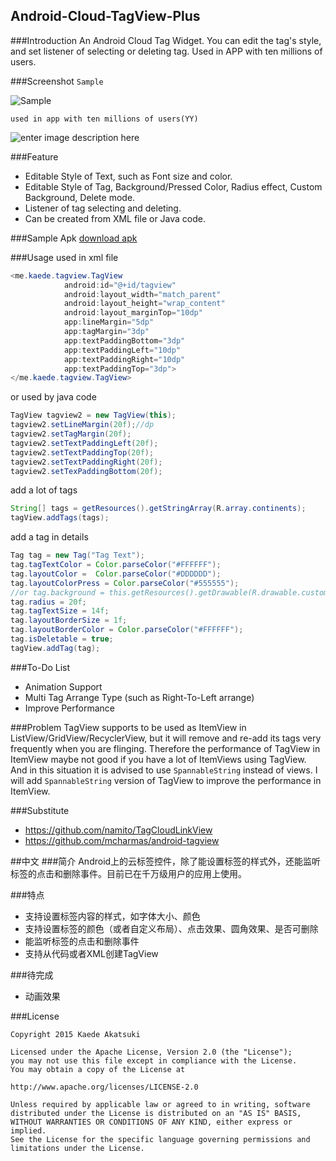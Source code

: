 ## Android-Cloud-TagView-Plus
###Introduction
An Android Cloud Tag Widget. You can edit the tag's style, and set listener of selecting or deleting tag. Used in APP with ten millions of users. 

###Screenshot
`Sample`

![Sample](https://lh3.googleusercontent.com/N3-r6Z_F0Uu3hT5Fs4H4y0SNW5pjaUuBMu3qLZsPgoQ=s600)

`used in app with ten millions of users(YY)`

![enter image description here](https://lh3.googleusercontent.com/-okm7rbiOw40/VUbX3t_SPxI/AAAAAAAAA_8/q1JBPKQpQyw/s600/Screenshot_2015-03-27-16-35-42.png)

###Feature

- Editable Style of Text, such as Font size and color.
- Editable Style of Tag, Background/Pressed Color, Radius effect, Custom Background, Delete mode.
- Listener of tag selecting and deleting.
- Can be created from XML file or Java code.

###Sample Apk
[download apk](raw/sample-debug.apk)

###Usage
used in xml file
```java
<me.kaede.tagview.TagView
            android:id="@+id/tagview"
            android:layout_width="match_parent"
            android:layout_height="wrap_content"
            android:layout_marginTop="10dp"
            app:lineMargin="5dp"
            app:tagMargin="3dp"
            app:textPaddingBottom="3dp"
            app:textPaddingLeft="10dp"
            app:textPaddingRight="10dp"
            app:textPaddingTop="3dp">
</me.kaede.tagview.TagView>
```
or used by java code
```java
TagView tagview2 = new TagView(this);
tagview2.setLineMargin(20f);//dp
tagview2.setTagMargin(20f);
tagview2.setTextPaddingLeft(20f);
tagview2.setTextPaddingTop(20f);
tagview2.setTextPaddingRight(20f);
tagview2.setTexPaddingBottom(20f);
```
add a lot of tags
```java
String[] tags = getResources().getStringArray(R.array.continents);
tagView.addTags(tags);
```
add a tag in details
```java
Tag tag = new Tag("Tag Text");
tag.tagTextColor = Color.parseColor("#FFFFFF");
tag.layoutColor =  Color.parseColor("#DDDDDD");
tag.layoutColorPress = Color.parseColor("#555555");
//or tag.background = this.getResources().getDrawable(R.drawable.custom_bg);
tag.radius = 20f;
tag.tagTextSize = 14f;
tag.layoutBorderSize = 1f;
tag.layoutBorderColor = Color.parseColor("#FFFFFF");
tag.isDeletable = true;
tagView.addTag(tag);
```

###To-Do List

 - Animation Support 
 - Multi Tag Arrange Type (such as Right-To-Left arrange)
 - Improve Performance

###Problem
TagView supports to be used as ItemView in ListView/GridView/RecyclerView, but it will remove and re-add its tags very frequently when you are flinging. Therefore the performance of TagView in ItemView maybe not good if you have a lot of ItemViews using TagView. And in this situation it is advised to use `SpannableString` instead of views. I will add `SpannableString` version of TagView to improve the performance in ItemView.

###Substitute

- https://github.com/namito/TagCloudLinkView
- https://github.com/mcharmas/android-tagview

##中文
###简介
Android上的云标签控件，除了能设置标签的样式外，还能监听标签的点击和删除事件。目前已在千万级用户的应用上使用。

###特点

- 支持设置标签内容的样式，如字体大小、颜色
- 支持设置标签的颜色（或者自定义布局）、点击效果、圆角效果、是否可删除
- 能监听标签的点击和删除事件
- 支持从代码或者XML创建TagView

###待完成

- 动画效果

###License

    Copyright 2015 Kaede Akatsuki

    Licensed under the Apache License, Version 2.0 (the "License");
    you may not use this file except in compliance with the License.
    You may obtain a copy of the License at

    http://www.apache.org/licenses/LICENSE-2.0

    Unless required by applicable law or agreed to in writing, software
    distributed under the License is distributed on an "AS IS" BASIS,
    WITHOUT WARRANTIES OR CONDITIONS OF ANY KIND, either express or implied.
    See the License for the specific language governing permissions and
    limitations under the License.

